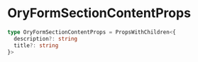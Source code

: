 # OryFormSectionContentProps

```ts
type OryFormSectionContentProps = PropsWithChildren<{
  description?: string
  title?: string
}>
```

